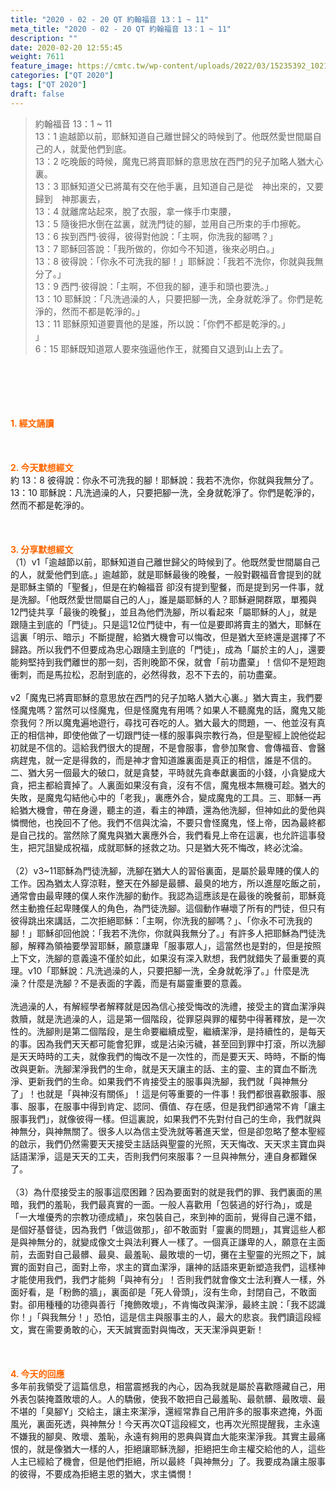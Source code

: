 ```yaml
---
title: "2020 - 02 - 20 QT 約翰福音 13：1 ~ 11"
meta_title: "2020 - 02 - 20 QT 約翰福音 13：1 ~ 11"
description: ""
date: 2020-02-20 12:55:45
weight: 7611
feature_image: https://cmtc.tw/wp-content/uploads/2022/03/15235392_10211799862337740_180693556567566654_o-1.webp
categories: ["QT 2020"]
tags: ["QT 2020"]
draft: false
---
```


<blockquote>約翰福音 13：1 ~ 11<br />
13：1 逾越節以前，耶穌知道自己離世歸父的時候到了。他既然愛世間屬自己的人，就愛他們到底。<br />
13：2 吃晚飯的時候，魔鬼已將賣耶穌的意思放在西門的兒子加略人猶大心裏。<br />
13：3 耶穌知道父已將萬有交在他手裏，且知道自己是從　神出來的，又要歸到　神那裏去，<br />
13：4 就離席站起來，脫了衣服，拿一條手巾束腰，<br />
13：5 隨後把水倒在盆裏，就洗門徒的腳，並用自己所束的手巾擦乾。<br />
13：6 挨到西門‧彼得，彼得對他說：「主啊，你洗我的腳嗎？」<br />
13：7 耶穌回答說：「我所做的，你如今不知道，後來必明白。」<br />
13：8 彼得說：「你永不可洗我的腳！」耶穌說：「我若不洗你，你就與我無分了。」<br />
13：9 西門‧彼得說：「主啊，不但我的腳，連手和頭也要洗。」<br />
13：10 耶穌說：「凡洗過澡的人，只要把腳一洗，全身就乾淨了。你們是乾淨的，然而不都是乾淨的。」<br />
13：11 耶穌原知道要賣他的是誰，所以說：「你們不都是乾淨的。」<br />
」<br />
6：15 耶穌既知道眾人要來強逼他作王，就獨自又退到山上去了。</blockquote><br />
&nbsp;<br />
<br />
&nbsp;<br />
<br />
<span style="color: #ff6600;"><strong>1. </strong><strong>經文誦讀</strong></span><br />
<br />
<span style="color: #ff6600;"><strong> </strong></span><br />
<br />
<span style="color: #ff6600;"><strong>2. 今天默想</strong><strong>經文<br />
</strong></span>約 13：8 彼得說：你永不可洗我的腳！耶穌說：我若不洗你，你就與我無分了。<br />
13：10 耶穌說：凡洗過澡的人，只要把腳一洗，全身就乾淨了。你們是乾淨的，然而不都是乾淨的。<br />
<br />
&nbsp;<br />
<br />
<span style="color: #ff6600;"><strong>3. 分享默想經文<br />
</strong></span>（1）v1「逾越節以前，耶穌知道自己離世歸父的時候到了。他既然愛世間屬自己的人，就愛他們到底。」逾越節，就是耶穌最後的晚餐，一般對觀福音會提到的就是耶穌主領的「聖餐」，但是在約翰福音 卻沒有提到聖餐，而是提到另一件事，就是洗腳。「他既然愛世間屬自己的人」，誰是屬耶穌的人？耶穌避開群眾，單獨與12門徒共享「最後的晚餐」，並且為他們洗腳，所以看起來「屬耶穌的人」，就是跟隨主到底的「門徒」。只是這12位門徒中，有一位是要即將賣主的猶大，耶穌在這裏「明示、暗示」不斷提醒，給猶大機會可以悔改，但是猶大至終還是選擇了不歸路。所以我們不但要成為忠心跟隨主到底的「門徒」，成為「屬於主的人」，還要能夠堅持到我們離世的那一刻，否則晚節不保，就會「前功盡棄」！信仰不是短跑衝刺，而是馬拉松，忍耐到底的，必然得救，忍不下去的，前功盡棄。<br />
<br />
v2「魔鬼已將賣耶穌的意思放在西門的兒子加略人猶大心裏。」猶大賣主，我們要怪魔鬼嗎？當然可以怪魔鬼，但是怪魔鬼有用嗎？如果人不聽魔鬼的話，魔鬼又能奈我何？所以魔鬼遍地遊行，尋找可吞吃的人。猶大最大的問題，一、他並沒有真正的相信神，即使他做了一切跟門徒一樣的服事與宗教行為，但是聖經上說他從起初就是不信的。這給我們很大的提醒，不是會服事，會參加聚會、會傳福音、會醫病趕鬼，就一定是得救的，而是神才會知道誰裏面是真正的相信，誰是不信的。二、猶大另一個最大的破口，就是貪婪，平時就先貪奉獻裏面的小錢，小貪變成大貪，把主都給賣掉了。人裏面如果沒有貪，沒有不信，魔鬼根本無機可趁。猶大的失敗，是魔鬼勾結他心中的「老我」，裏應外合，變成魔鬼的工具。三、耶穌一再給猶大機會，帶在身邊，聽主的道，看主的神蹟，還為他洗腳，但神如此的愛他與憐憫他，也挽回不了他。我們不信與沈淪，不要只會怪魔鬼，怪上帝，因為最終都是自己找的。當然除了魔鬼與猶大裏應外合，我們看見上帝在這裏，也允許這事發生，把咒詛變成祝福，成就耶穌的拯救之功。只是猶大死不悔改，終必沈淪。<br />
<br />
（2）v3~11耶穌為門徒洗腳，洗腳在猶大人的習俗裏面，是屬於最卑賤的僕人的工作。因為猶太人穿涼鞋，整天在外腳是最髒、最臭的地方，所以進屋吃飯之前，通常會由最卑賤的僕人來作洗腳的動作。我認為這應該是在最後的晚餐前，耶穌竟然主動擔任起卑賤僕人的角色，為門徒洗腳。這個動作嚇壞了所有的門徒，但只有彼得跳出來講話，二次拒絕耶穌：「主啊，你洗我的腳嗎？」、「你永不可洗我的腳！」耶穌卻回他說：「我若不洗你，你就與我無分了。」有許多人把耶穌為門徒洗腳，解釋為領袖要學習耶穌，願意謙卑「服事眾人」，這當然也是對的，但是按照上下文，洗腳的意義遠不僅於如此，如果沒有深入默想，我們就錯失了最重要的真理。v10「耶穌說：凡洗過澡的人，只要把腳一洗，全身就乾淨了。」什麼是洗澡？什麼是洗腳？不是表面的字義，而是有屬靈重要的意義。<br />
<br />
洗過澡的人，有解經學者解釋就是因為信心接受悔改的洗禮，接受主的寶血潔淨與救贖，就是洗過澡的人，這是第一個階段，從罪惡與罪的權勢中得著釋放，是一次性的。洗腳則是第二個階段，是生命要繼續成聖，繼續潔淨，是持續性的，是每天的事。因為我們天天都可能會犯罪，或是沾染污穢，甚至回到罪中打滾，所以洗腳是天天時時的工夫，就像我們的悔改不是一次性的，而是要天天、時時，不斷的悔改與更新。洗腳潔淨我們的生命，就是天天讓主的話、主的靈、主的寶血不斷洗淨、更新我們的生命。如果我們不肯接受主的服事與洗腳，我們就「與神無分了」！也就是「與神沒有關係」！這是何等重要的一件事！我們都很喜歡服事、服事、服事，在服事中得到肯定、認同、價值、存在感，但是我們卻通常不肯「讓主服事我們」，就像彼得一樣。但這裏說，如果我們不先對付自己的生命，我們就與神無分，與神無關了。很多人以為信主受洗就等著進天堂，但是卻忽略了整本聖經的啟示，我們仍然需要天天接受主話話與聖靈的光照，天天悔改、天天求主寶血與話語潔淨，這是天天的工夫，否則我們何來服事？一旦與神無分，連自身都難保了。<br />
<br />
（3）為什麼接受主的服事這麼困難？因為要面對的就是我們的罪、我們裏面的黑暗，我們的羞恥，我們最真實的一面。一般人喜歡用「包裝過的好行為」，或是「一大堆優秀的宗教功德成績」，來包裝自己，來到神的面前，覺得自己還不錯，是個好基督徒，因為我們「做這做那」，卻不敢面對「靈裏的問題」，其實這些人都是與神無分的，就變成像文士與法利賽人一樣了。一個真正謙卑的人，願意在主面前，去面對自己最髒、最臭、最羞恥、最敗壞的一切，攤在主聖靈的光照之下，誠實的面對自己，面對上帝，求主的寶血潔淨，讓神的話語來更新塑造我們，這樣神才能使用我們，我們才能夠「與神有分」！否則我們就會像文士法利賽人一樣，外面好看，是「粉飾的牆」，裏面卻是「死人骨頭」，沒有生命，封閉自己，不敢面對。卻用種種的功德與善行「掩飾敗壞」，不肯悔改與潔淨，最終主說：「我不認識你！」「與我無分！」恐怕，這是信主與服事主的人，最大的悲哀。我們讀這段經文，實在需要勇敢的心，天天誠實面對與悔改，天天潔淨與更新！<br />
<br />
&nbsp;<br />
<br />
<span style="color: #ff6600;"><strong>4. 今天的回應<br />
</strong></span>多年前我領受了這篇信息，相當震撼我的內心，因為我就是屬於喜歡隱藏自己，用外表包裝掩蓋敗壞的人。人的驕傲，使我不敢把自己最羞恥、最骯髒、最敗壞、最不堪的「臭腳Y」交給主，讓主來潔淨，還經常靠自己用許多的服事來遮掩，外面風光，裏面死透，與神無分！今天再次QT這段經文，也再次光照提醒我，主永遠不嫌我的腳臭、敗壞、羞恥，永遠有夠用的恩典與寶血大能來潔淨我。其實主最痛恨的，就是像猶大一樣的人，拒絕讓耶穌洗腳，拒絕把生命主權交給他的人，這些人主已經給了機會，但是他們拒絕，所以最終「與神無分」了。我要成為讓主服事的彼得，不要成為拒絕主恩的猶大，求主憐憫！<br />
<br />
&nbsp;
        